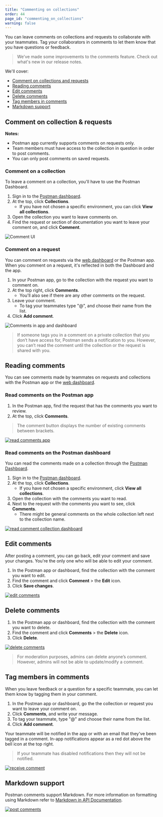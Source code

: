 ```yaml
---
title: "Commenting on collections"
order: 44
page_id: "commenting_on_collections"
warning: false
---
```


You can leave comments on collections and requests to collaborate with your teammates. Tag your collaborators in comments to let them know that you have questions or feedback.

> We've made some improvements to the comments feature. Check out what's new in our release notes.

We'll cover:

* [Comment on collections and requests](#comment-on-collections-&-requests)
* [Reading comments](#reading-comments)
* [Edit comments](#edit-comments)
* [Delete comments](#delete-comments)
* [Tag members in comments](#tag-members-in-comments)
* [Markdown support](#markdown-support)

## Comment on collection & requests

**Notes:**

* Postman app currently supports comments on requests only.
* Team members must have access to the collection in question in order to post comments.
* You can only post comments on saved requests.

### Comment on a collection

To leave a comment on a collection, you'll have to use the Postman Dashboard.

1. Sign in to the [Postman dashboard](https://app.getpostman.com).
2. At the top, click **Collections**.
   * If you have not chosen a specific environment, you can click **View all collections**.
3. Open the collection you want to leave comments on.
4. Find the request or section of documentation you want to leave your comment on, and click **Comment**.

![Comment UI](https://assets.postman.com/postman-docs/Leaving+a+comment.jpg)

### Comment on a request

You can comment on requests via the [web dashboard](https://app.getpostman.com) or the Postman app. When you comment on a request, it's reflected in both the Dashboard and the app.

1. In your Postman app, go to the collection with the request you want to comment on.
2. At the top right, click **Comments**.
   * You'll also see if there are any other comments on the request.
3. Leave your comment.
   * To tag your teammates type "@", and choose their name from the list.
4. Click **Add comment**.

![Comments in app and dashboard](https://assets.postman.com/postman-docs/Comments+gif.gif)

> If someone tags you in a comment on a private collection that you don’t have access for, Postman sends a notification to you. However, you can’t read the comment until the collection or the request is shared with you.  

## Reading comments

You can see comments made by teammates on requests and collections with the Postman app or the [web dashboard](https://app.getpostman.com).

### Read comments on the Postman app

1. In the Postman app, find the request that has the comments you want to review.
2. At the top, click **Comments**.

> The comment button displays the number of existing comments between brackets.

[![read comments app](https://user-images.githubusercontent.com/5029719/71972448-8c1a1900-3204-11ea-8c9e-eae41eb5c54a.png)](https://user-images.githubusercontent.com/5029719/71972448-8c1a1900-3204-11ea-8c9e-eae41eb5c54a.png)

### Read comments on the Postman dashboard

You can read the comments made on a collection through the [Postman Dashboard](https://app.getpostman.com).

1. Sign in to the [Postman dashboard](https://app.getpostman.com).
2. At the top, click **Collections**.
   * If you have not chosen a specific environment, click **View all collections**.
3. Open the collection with the comments you want to read.
4. Next to the request with the comments you want to see, click **Comments**.
   * There might be general comments on the whole collection left next to the collection name.

[![read comment collection dashboard](https://user-images.githubusercontent.com/5029719/71084214-b3913f00-218c-11ea-8796-cab07431775f.gif)](https://user-images.githubusercontent.com/5029719/71084214-b3913f00-218c-11ea-8796-cab07431775f.gif)

## Edit comments

After posting a comment, you can go back, edit your comment and save your changes. You're the only one who will be able to edit your comment.

1. In the Postman app or dashboard, find the collection with the comment you want to edit.
2. Find the comment and click **Comment** > the **Edit** icon.
3. Click **Save changes**.

[![edit comments](https://user-images.githubusercontent.com/5029719/71972899-84a73f80-3205-11ea-8721-f54ac0a4a03d.png)](https://user-images.githubusercontent.com/5029719/71972899-84a73f80-3205-11ea-8721-f54ac0a4a03d.png)

## Delete comments

1. In the Postman app or dashboard, find the collection with the comment you want to delete.
2. Find the comment and click **Comments** > the **Delete** icon.
3. Click **Delete**.

[![delete comments](https://user-images.githubusercontent.com/5029719/71972924-91c42e80-3205-11ea-8b97-61142d7e6919.png)](https://user-images.githubusercontent.com/5029719/71972924-91c42e80-3205-11ea-8b97-61142d7e6919.png)

> For moderation purposes, admins can delete anyone’s comment. However, admins will not be able to update/modify a comment.

## Tag members in comments

When you leave feedback or a question for a specific teammate, you can let them know by tagging them in your comment.

1. In the Postman app or dashboard, go the the collection or request you want to leave your comment on.
2. Click **Comments**, and write your message.
3. To tag your teammate, type "@" and choose their name from the list.
4. Click **Add comment**.

Your teammate will be notified in the app or with an email that they've been tagged in a comment. In-app notifications appear as a red dot above the bell icon at the top right.

>If your teammate has disabled notifications then they will not be notified.

[![receive comment](https://user-images.githubusercontent.com/5029719/71098559-cb2af080-21a9-11ea-95ae-68b5dbb2eea9.png)](https://user-images.githubusercontent.com/5029719/71098559-cb2af080-21a9-11ea-95ae-68b5dbb2eea9.png)

## Markdown support

Postman comments support Markdown. For more information on formatting using Markdown refer to [Markdown in API Documentation](https://documenter.getpostman.com/view/33232/markdown-in-api-documentation/JsGc?version=latest).

[![post comments](https://assets.postman.com/postman-docs/comment-markdown.png)](https://assets.postman.com/postman-docs/comment-markdown.png)
